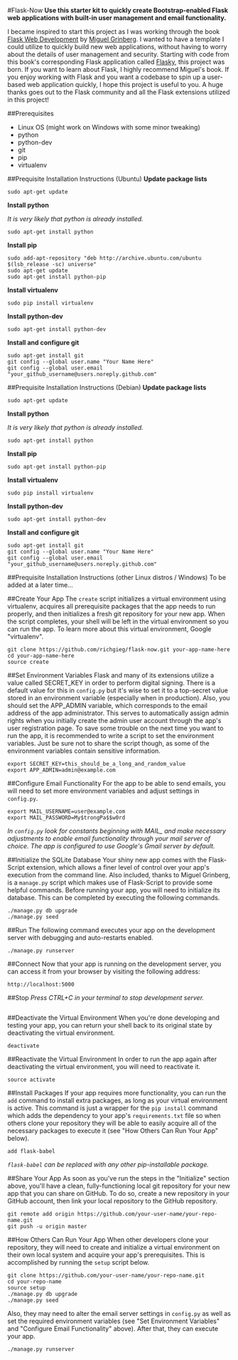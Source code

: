#Flask-Now
**Use this starter kit to quickly create Bootstrap-enabled Flask web applications
with built-in user management and email functionality.**

I became inspired to start this project as I was working through the book [Flask Web Development](http://flaskbook.com/) by [Miguel Grinberg](http://blog.miguelgrinberg.com/). I wanted to have a template I could utilize to quickly build new web applications, without having to worry about the details of user management and security. Starting with code from this book's corresponding
Flask application called [Flasky](http://github.com/miguelgrinberg/flasky), this project was born. If you want to learn about Flask, I highly recommend Miguel's book. If you enjoy working with Flask and you want a codebase to spin up a user-based web application quickly, I hope this project is useful to you. A huge thanks goes out to the Flask community and all the Flask extensions utilized in this project!

##Prerequisites
- Linux OS (might work on Windows with some minor tweaking)
- python
- python-dev
- git
- pip
- virtualenv


##Prequisite Installation Instructions (Ubuntu)
**Update package lists**
```
sudo apt-get update
```

**Install python**

*It is very likely that python is already installed.*
```
sudo apt-get install python
```

**Install pip**
```
sudo add-apt-repository "deb http://archive.ubuntu.com/ubuntu $(lsb_release -sc) universe"
sudo apt-get update
sudo apt-get install python-pip
```

**Install virtualenv**
```
sudo pip install virtualenv
```

**Install python-dev**
```
sudo apt-get install python-dev
```

**Install and configure git**
```
sudo apt-get install git
git config --global user.name "Your Name Here"
git config --global user.email "your_github_username@users.noreply.github.com"
```


##Prequisite Installation Instructions (Debian)
**Update package lists**
```
sudo apt-get update
```

**Install python**

*It is very likely that python is already installed.*
```
sudo apt-get install python
```

**Install pip**
```
sudo apt-get install python-pip
```

**Install virtualenv**
```
sudo pip install virtualenv
```

**Install python-dev**
```
sudo apt-get install python-dev
```

**Install and configure git**
```
sudo apt-get install git
git config --global user.name "Your Name Here"
git config --global user.email "your_github_username@users.noreply.github.com"
```


##Prequisite Installation Instructions (other Linux distros / Windows)
To be added at a later time...


##Create Your App
The ```create``` script initializes a virtual environment using virtualenv,
acquires all prerequisite packages that the app needs to run properly, and
then initializes a fresh git repository for your new app. When the script
completes, your shell will be left in the virtual environment so you can
run the app. To learn more about this virtual environment, Google "virtualenv".
```
git clone https://github.com/richgieg/flask-now.git your-app-name-here
cd your-app-name-here
source create
```


##Set Environment Variables
Flask and many of its extensions utilize a value called SECRET_KEY in order to
perform digital signing. There is a default value for this in ```config.py```
but it's wise to set it to a top-secret value stored in an environment variable
(especially when in production). Also, you should set the APP_ADMIN variable,
which corresponds to the email address of the app administrator. This
serves to automatically assign admin rights when you initially create the admin
user account through the app's user registration page. To save some trouble
on the next time you want to run the app, it is recommended to write
a script to set the environment variables. Just be sure not to share the script
though, as some of the environment variables contain sensitive information.
```
export SECRET_KEY=this_should_be_a_long_and_random_value
export APP_ADMIN=admin@example.com
```


##Configure Email Functionality
For the app to be able to send emails, you will need to set more environment
variables and adjust settings in ```config.py```.

```
export MAIL_USERNAME=user@example.com
export MAIL_PASSWORD=My$trongPa$$w0rd
```
*In ```config.py``` look for constants beginning with MAIL_ and make necessary
adjustments to enable email functionality through your mail server of choice.
The app is configured to use Google's Gmail server by default.*


##Initialize the SQLite Database
Your shiny new app comes with the Flask-Script extension, which allows a
finer level of control over your app's execution from the command line. Also
included, thanks to Miguel Grinberg, is a ```manage.py``` script which makes
use of Flask-Script to provide some helpful commands. Before running your app,
you will need to initialize its database. This can be completed by executing
the following commands.
```
./manage.py db upgrade
./manage.py seed
```


##Run
The
following command executes your app on the development server with debugging
and auto-restarts enabled.
```
./manage.py runserver
```


##Connect
Now that your app is running on the development server, you can access it
from your browser by visiting the following address:
```
http://localhost:5000
```


##Stop
*Press CTRL+C in your terminal to stop development server.*
```
```


##Deactivate the Virtual Environment
When you're done developing and testing your app, you can return your shell
back to its original state by deactivating the virtual environment.
```
deactivate
```


##Reactivate the Virtual Environment
In order to run the app again after deactivating the virtual environment, you
will need to reactivate it.
```
source activate
```


##Install Packages
If your app requires more functionality, you can run the ```add``` command to
install extra packages, as long as your virtual environment is active. This
command is just a wrapper for the ```pip install``` command which adds the
dependency to your app's ```requirements.txt``` file so when others
clone your repository they will be able to easily acquire all of the necessary
packages to execute it (see "How Others Can Run Your App" below).
```
add flask-babel
```
*```flask-babel``` can be replaced with any other pip-installable package.*

##Share Your App
As soon as you've run the steps in the "Initialize" section above, you'll have a clean,
fully-functioning local git repository for your new app that you can share on GitHub.
To do so, create a new repository in your GitHub account, then link your local
repository to the GitHub repository.
```
git remote add origin https://github.com/your-user-name/your-repo-name.git
git push -u origin master
```

##How Others Can Run Your App
When other developers clone your repository, they will need to create and initialize a
virtual environment on their own local system and acquire your app's prerequisites. This
is accomplished by running the ```setup``` script below.
```
git clone https://github.com/your-user-name/your-repo-name.git
cd your-repo-name
source setup
./manage.py db upgrade
./manage.py seed
```
Also, they may need to alter the email server settings in ```config.py``` as
well as set the required environment variables (see "Set Environment Variables"
and "Configure Email Functionality" above). After that, they can execute your
app.
```
./manage.py runserver
```
